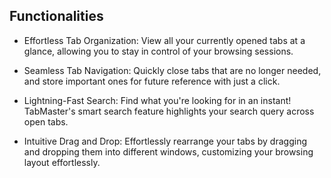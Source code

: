 ## Functionalities

- Effortless Tab Organization: View all your currently opened tabs at a glance, allowing you to stay in control of your browsing sessions.

- Seamless Tab Navigation: Quickly close tabs that are no longer needed, and store important ones for future reference with just a click.

- Lightning-Fast Search: Find what you're looking for in an instant! TabMaster's smart search feature highlights your search query across open tabs.

- Intuitive Drag and Drop: Effortlessly rearrange your tabs by dragging and dropping them into different windows, customizing your browsing layout effortlessly.
